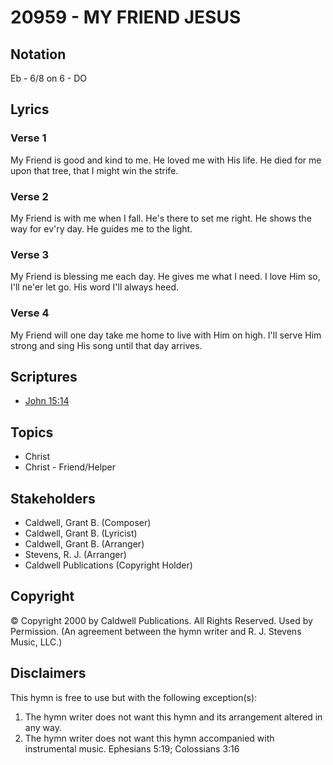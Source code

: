 # 20959 - MY FRIEND JESUS

## Notation

Eb - 6/8 on 6 - DO

## Lyrics

### Verse 1

My Friend is good and kind to me. He loved me with His life. He died for me upon that tree, that I might win the strife.

### Verse 2

My Friend is with me when I fall. He's there to set me right. He shows the way for ev'ry day. He guides me to the light.

### Verse 3

My Friend is blessing me each day. He gives me what I need. I love Him so, I'll ne'er let go. His word I'll always heed.

### Verse 4

My Friend will one day take me home to live with Him on high. I'll serve Him strong and sing His song until that day arrives.


## Scriptures

- [John 15:14](https://www.biblegateway.com/passage/?search=John%2015%3A14)

## Topics

- Christ
- Christ - Friend/Helper

## Stakeholders

- Caldwell, Grant B. (Composer)
- Caldwell, Grant B. (Lyricist)
- Caldwell, Grant B. (Arranger)
- Stevens, R. J. (Arranger)
- Caldwell Publications (Copyright Holder)

## Copyright

© Copyright 2000 by Caldwell Publications. All Rights Reserved. Used by Permission.
(An agreement between the hymn writer and R. J. Stevens Music, LLC.)

## Disclaimers

This hymn is free to use but with the following exception(s):
1. The hymn writer does not want this hymn and its arrangement altered in any way.
2. The hymn writer does not want this hymn accompanied with instrumental music.
Ephesians 5:19; Colossians 3:16

